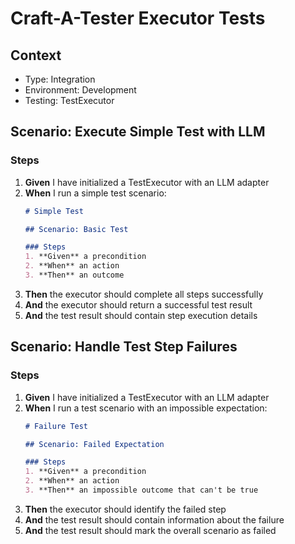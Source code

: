 # Craft-A-Tester Executor Tests

## Context
- Type: Integration
- Environment: Development
- Testing: TestExecutor

## Scenario: Execute Simple Test with LLM

### Steps
1. **Given** I have initialized a TestExecutor with an LLM adapter
2. **When** I run a simple test scenario:
   ```markdown
   # Simple Test
   
   ## Scenario: Basic Test
   
   ### Steps
   1. **Given** a precondition
   2. **When** an action
   3. **Then** an outcome
   ```
3. **Then** the executor should complete all steps successfully
4. **And** the executor should return a successful test result
5. **And** the test result should contain step execution details

## Scenario: Handle Test Step Failures

### Steps
1. **Given** I have initialized a TestExecutor with an LLM adapter
2. **When** I run a test scenario with an impossible expectation:
   ```markdown
   # Failure Test
   
   ## Scenario: Failed Expectation
   
   ### Steps
   1. **Given** a precondition
   2. **When** an action
   3. **Then** an impossible outcome that can't be true
   ```
3. **Then** the executor should identify the failed step
4. **And** the test result should contain information about the failure
5. **And** the test result should mark the overall scenario as failed